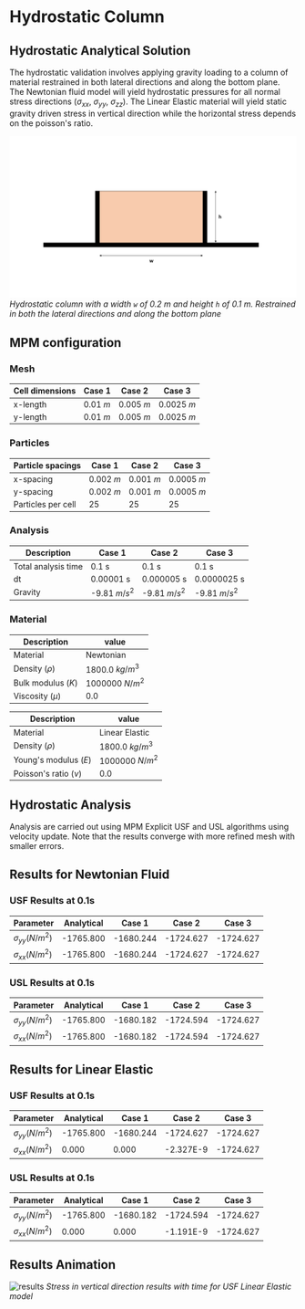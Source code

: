 # Hydrostatic Column



## Hydrostatic Analytical Solution

The hydrostatic validation involves applying gravity loading to a column of material restrained in both lateral directions and along the bottom plane. The Newtonian fluid model will yield hydrostatic pressures for all normal stress directions ($\sigma_{xx}$, $\sigma_{yy}$, $\sigma_{zz}$). The Linear Elastic material will yield static gravity driven stress in vertical direction while the horizontal stress depends on the poisson's ratio.


![hydrostatic column](hydrostatic-column.png)
*Hydrostatic column with a width `w` of 0.2 m and height `h` of 0.1 m. Restrained in both the lateral directions and along the bottom plane*


## MPM configuration

### Mesh

|Cell dimensions	| Case 1   | Case 2   |  Case 3   |
|-----------------------|---------------|---------------|---------------|
|x-length 		| 0.01 $m$ 	| 0.005 $m$  | 0.0025 $m$  |
|y-length 		| 0.01 $m$ 	| 0.005 $m$  | 0.0025 $m$  |

### Particles

|Particle spacings	| Case 1	| Case 2	|  Case 3   |
|-----------------------|---------------|---------------|---------------|
|x-spacing 		| 0.002 $m$ 	| 0.001 $m$ 	| 0.0005 $m$  |
|y-spacing 		| 0.002 $m$ 	| 0.001 $m$ 	| 0.0005 $m$  |
|Particles per cell |  25  |  25  |  25  |


### Analysis

|Description		| Case 1		| Case 2		|  Case 3		|
|-----------------------|---------------|---------------|---------------|
|Total analysis time 	| 0.1 s		| 0.1 s		| 0.1 s		|
|dt                     | 0.00001 s | 0.000005 s |0.0000025 s |
|Gravity		| -9.81 $m/s^2$		| -9.81 $m/s^2$		| -9.81 $m/s^2$		|

### Material

|Description		| value		|
|-----------------------|---------------|
|Material	                          | Newtonian |
|Density ($\rho$) 		              | 1800.0 $kg/m^3$ |
|Bulk modulus ($K$)	                  | 1000000 $N/m^2$	|
|Viscosity ($\mu$)                    |  0.0     |

|Description		| value		|
|-----------------------|---------------|
|Material	                          | Linear Elastic |
|Density ($\rho$) 		              | 1800.0 $kg/m^3$ |
|Young's modulus ($E$)	              | 1000000 $N/m^2$	|
|Poisson's ratio ($\nu$)              |  0.0     |

## Hydrostatic Analysis

Analysis are carried out using MPM Explicit USF and USL algorithms using velocity update. Note that the results converge with more refined mesh with smaller errors.

## Results for Newtonian Fluid

### USF Results at 0.1s

| Parameter				| Analytical	| Case 1	| Case 2 	| Case 3 	|
|-----------------------|---------------|---------------|---------------|---------------|
|$\sigma_{yy} (N/m^2)$			| -1765.800		    | -1680.244	| -1724.627 | -1724.627 |
|$\sigma_{xx} (N/m^2)$          | -1765.800 		| -1680.244	| -1724.627 | -1724.627 |

### USL Results at 0.1s

| Parameter				| Analytical	| Case 1	| Case 2 	| Case 3 	|
|-----------------------|---------------|---------------|---------------|---------------|
|$\sigma_{yy} (N/m^2)$			| -1765.800		    | -1680.182	| -1724.594 | -1724.627 |
|$\sigma_{xx} (N/m^2)$          | -1765.800 		| -1680.182	| -1724.594 | -1724.627 |


## Results for Linear Elastic

### USF Results at 0.1s

| Parameter				| Analytical 	| Case 1	| Case 2 	| Case 3 	|
|-----------------------|---------------|---------------|---------------|---------------|
|$\sigma_{yy} (N/m^2)$			| -1765.800		    | -1680.244	| -1724.627 | -1724.627 |
|$\sigma_{xx} (N/m^2)$          |     0.000		    |     0.000	|    -2.327E-9 | -1724.627 |

### USL Results at 0.1s

| Parameter				| Analytical 	| Case 1	| Case 2 	| Case 3 	|
|-----------------------|---------------|---------------|---------------|---------------|
|$\sigma_{yy} (N/m^2)$			| -1765.800		    | -1680.182	| -1724.594 | -1724.627 |
|$\sigma_{xx} (N/m^2)$          |     0.000  		|     0.000	|    -1.191E-9 | -1724.627 |


## Results Animation

![results](results.gif)
*Stress in vertical direction results with time for USF Linear Elastic model*

